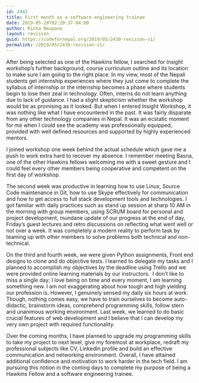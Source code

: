 ```yaml
---
id: 2442
title: First month as a software engineering trainee
date: 2019-05-28T02:29:37-04:00
author: Richa Neupane
layout: revision
guid: https://codefornepal.org/2019/05/2430-revision-v1/
permalink: /2019/05/2430-revision-v1/
---
```

After being selected as one of the Hawkins fellow, I searched for Insight workshop’s further background, course curriculum outline and its location to make sure I am going to the right place. In my view, most of the Nepali students get internship experiences where they just come to complete the syllabus of internship or the internship becomes a phase where students begin to lose their zeal in technology. Often, interns do not learn anything due to lack of guidance. I had a slight skepticism whether the workshop would be as promising as it looked. But when I entered Insight Workshop, it was nothing like what I have encountered in the past. It was fairly disparate from any other technology companies in Nepal. It was an ecstatic moment for me when I could see the academy was professionally equipped, provided with well defined resources and supported by highly experienced mentors.

I joined workshop one week behind the actual schedule which gave me a push to work extra hard to recover my absence. I remember meeting Basna, one of the other Hawkins fellows welcoming me with a sweet gesture and I could feel every other members being cooperative and competent on the first day of workshop.

The second week was productive in learning how to use Linux, Source Code maintenance in Git, how to use Skype effectively for communication and how to get access to full stack development tools and technologies. I got familiar with daily practices such as stand up session at sharp 10 AM in the morning with group members, using SCRUM board for personal and project development, mundane update of our progress at the end of day, Friday’s guest lectures and retro discussions on reflecting what went well or not over a week. It was completely a modern reality to perform task by teaming up with other members to solve problems both technical and non-technical.

On the third and fourth week, we were given Python assignments, Front end designs to clone and do objective tests. I learned to delegate my tasks and I planned to accomplish my objectives by the deadline using Trello and we were provided online learning materials by our instructors.&nbsp; I don’t like to miss a single day; I love being on time and every moment, I am learning something new. I am not exaggerating about how tough and high yielding our profession is. However, I genuinely sensed my daily six hours at work. Though, nothing comes easy, we have to train ourselves to become auto-didactic, brainstorm ideas, comprehend programming skills, follow stern and unanimous working environment. Last week, we learned to do basic crucial features of web development and I believe that I can develop my very own project with required functionality.

Over the coming months, I have planned to upgrade my programming skills to take my project to next level, give my foremost at workplace, redraft my professional subjects like CV, LinkedIn profile and build an effective communication and networking environment. Overall, I have attained additional confidence and motivation to work harder in the tech field. I am pursuing this notion in the coming days to complete my purpose of being a Hawkins Fellow and a software engineering trainee.
